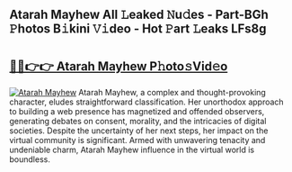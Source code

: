 ## Atarah Mayhew All 𝙻eaked 𝙽u𝚍es - Part-BGh 𝙿hotos B𝚒kini 𝚅𝚒deo - Hot 𝙿art 𝙻eaks LFs8g

# <h2><a href="http://ld59z7.urlbe.top/?page=Atarah+Mayhew">🔗🔗👉👉 Atarah Mayhew P𝚑oto𝚜Vid𝚎o</a></h2>

[![Atarah Mayhew](https://i.imgur.com/eBuTRDB.gif)](http://ld59z7.urlbe.top/?page=Atarah+Mayhew)
Atarah Mayhew, a complex and thought-provoking character, eludes straightforward classification. Her unorthodox approach to building a web presence has magnetized and offended observers, generating debates on consent, morality, and the intricacies of digital societies. Despite the uncertainty of her next steps, her impact on the virtual community is significant. Armed with unwavering tenacity and undeniable charm, Atarah Mayhew influence in the virtual world is boundless.
